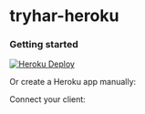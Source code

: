tryhar-heroku
=============
### Getting started

[![Heroku Deploy](https://www.herokucdn.com/deploy/button.svg)](https://heroku.com/deploy?template=https://github.com/distance00/tryhar2)

Or create a Heroku app manually:


Connect your client:

